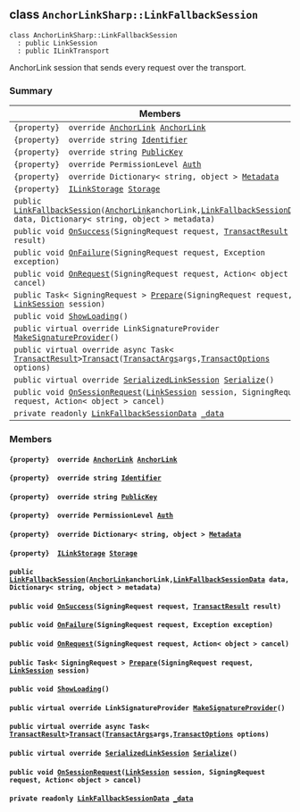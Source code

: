 ## class `AnchorLinkSharp::LinkFallbackSession` 

```
class AnchorLinkSharp::LinkFallbackSession
  : public LinkSession
  : public ILinkTransport
```

AnchorLink session that sends every request over the transport.

### Summary

 Members                        | Descriptions                                
--------------------------------|---------------------------------------------
`{property}  override `[`AnchorLink`](.github/workflows/documentation/md/AnchorLinkSharp--AnchorLink.md#class_anchor_link_sharp_1_1_anchor_link)` `[`AnchorLink`](#class_anchor_link_sharp_1_1_link_fallback_session_1a24b28f0dba3b13e8f4a0fdaaa43dc231) | 
`{property}  override string `[`Identifier`](#class_anchor_link_sharp_1_1_link_fallback_session_1aa5310da6bb012937b796146745fc5ed0) | 
`{property}  override string `[`PublicKey`](#class_anchor_link_sharp_1_1_link_fallback_session_1ac55c0d79f35bdf0aeb50116a70d7bf55) | 
`{property}  override PermissionLevel `[`Auth`](#class_anchor_link_sharp_1_1_link_fallback_session_1a31159c68680d5628c3d9b5a17461e0c8) | 
`{property}  override Dictionary< string, object > `[`Metadata`](#class_anchor_link_sharp_1_1_link_fallback_session_1a6019b38152dde21b18ba0a443e1a9343) | 
`{property}  `[`ILinkStorage`](.github/workflows/documentation/md/AnchorLinkSharp.md#interface_anchor_link_sharp_1_1_i_link_storage)` `[`Storage`](#class_anchor_link_sharp_1_1_link_fallback_session_1a3198c2558a95eb66553955ab4b579438) | 
`public  `[`LinkFallbackSession`](#class_anchor_link_sharp_1_1_link_fallback_session_1a017464201706c37a504d26995f8ab669)`(`[`AnchorLink`](.github/workflows/documentation/md/AnchorLinkSharp--AnchorLink.md#class_anchor_link_sharp_1_1_anchor_link)` anchorLink, `[`LinkFallbackSessionData`](.github/workflows/documentation/md/AnchorLinkSharp--LinkFallbackSessionData.md#class_anchor_link_sharp_1_1_link_fallback_session_data)` data, Dictionary< string, object > metadata)` | 
`public void `[`OnSuccess`](#class_anchor_link_sharp_1_1_link_fallback_session_1ae42c87a32bf9bfaf937e577cecc1292a)`(SigningRequest request, `[`TransactResult`](.github/workflows/documentation/md/AnchorLinkSharp--TransactResult.md#class_anchor_link_sharp_1_1_transact_result)` result)` | 
`public void `[`OnFailure`](#class_anchor_link_sharp_1_1_link_fallback_session_1a2881a07d943ba812c2ec609b33efd401)`(SigningRequest request, Exception exception)` | 
`public void `[`OnRequest`](#class_anchor_link_sharp_1_1_link_fallback_session_1af033a491264433deccf8f379377bf0de)`(SigningRequest request, Action< object > cancel)` | 
`public Task< SigningRequest > `[`Prepare`](#class_anchor_link_sharp_1_1_link_fallback_session_1a4cf59f297378d8bf8b50556182625565)`(SigningRequest request, `[`LinkSession`](.github/workflows/documentation/md/AnchorLinkSharp--LinkSession.md#class_anchor_link_sharp_1_1_link_session)` session)` | 
`public void `[`ShowLoading`](#class_anchor_link_sharp_1_1_link_fallback_session_1a832760a5318046c0e28d3c99f9a71fa7)`()` | 
`public virtual override LinkSignatureProvider `[`MakeSignatureProvider`](#class_anchor_link_sharp_1_1_link_fallback_session_1a58701db8173ae17a7f6dc5d10b5a07f2)`()` | 
`public virtual override async Task< `[`TransactResult`](.github/workflows/documentation/md/AnchorLinkSharp--TransactResult.md#class_anchor_link_sharp_1_1_transact_result)` > `[`Transact`](#class_anchor_link_sharp_1_1_link_fallback_session_1a0203c2a04ea5cf737cb4fc846b2f1822)`(`[`TransactArgs`](.github/workflows/documentation/md/AnchorLinkSharp--TransactArgs.md#class_anchor_link_sharp_1_1_transact_args)` args, `[`TransactOptions`](.github/workflows/documentation/md/AnchorLinkSharp--TransactOptions.md#class_anchor_link_sharp_1_1_transact_options)` options)` | 
`public virtual override `[`SerializedLinkSession`](.github/workflows/documentation/md/AnchorLinkSharp--SerializedLinkSession.md#class_anchor_link_sharp_1_1_serialized_link_session)` `[`Serialize`](#class_anchor_link_sharp_1_1_link_fallback_session_1ae1257a731a7a371b5ea948a9aec66ebb)`()` | 
`public void `[`OnSessionRequest`](#class_anchor_link_sharp_1_1_link_fallback_session_1ab43ebe78aa7d484d52f5d1f80e8a0e74)`(`[`LinkSession`](.github/workflows/documentation/md/AnchorLinkSharp--LinkSession.md#class_anchor_link_sharp_1_1_link_session)` session, SigningRequest request, Action< object > cancel)` | 
`private readonly `[`LinkFallbackSessionData`](.github/workflows/documentation/md/AnchorLinkSharp--LinkFallbackSessionData.md#class_anchor_link_sharp_1_1_link_fallback_session_data)` `[`_data`](#class_anchor_link_sharp_1_1_link_fallback_session_1a285c682789cc6f896d09a76909bc881b) | 

### Members

#### `{property}  override `[`AnchorLink`](.github/workflows/documentation/md/AnchorLinkSharp--AnchorLink.md#class_anchor_link_sharp_1_1_anchor_link)` `[`AnchorLink`](#class_anchor_link_sharp_1_1_link_fallback_session_1a24b28f0dba3b13e8f4a0fdaaa43dc231) 

#### `{property}  override string `[`Identifier`](#class_anchor_link_sharp_1_1_link_fallback_session_1aa5310da6bb012937b796146745fc5ed0) 

#### `{property}  override string `[`PublicKey`](#class_anchor_link_sharp_1_1_link_fallback_session_1ac55c0d79f35bdf0aeb50116a70d7bf55) 

#### `{property}  override PermissionLevel `[`Auth`](#class_anchor_link_sharp_1_1_link_fallback_session_1a31159c68680d5628c3d9b5a17461e0c8) 

#### `{property}  override Dictionary< string, object > `[`Metadata`](#class_anchor_link_sharp_1_1_link_fallback_session_1a6019b38152dde21b18ba0a443e1a9343) 

#### `{property}  `[`ILinkStorage`](.github/workflows/documentation/md/AnchorLinkSharp.md#interface_anchor_link_sharp_1_1_i_link_storage)` `[`Storage`](#class_anchor_link_sharp_1_1_link_fallback_session_1a3198c2558a95eb66553955ab4b579438) 

#### `public  `[`LinkFallbackSession`](#class_anchor_link_sharp_1_1_link_fallback_session_1a017464201706c37a504d26995f8ab669)`(`[`AnchorLink`](.github/workflows/documentation/md/AnchorLinkSharp--AnchorLink.md#class_anchor_link_sharp_1_1_anchor_link)` anchorLink, `[`LinkFallbackSessionData`](.github/workflows/documentation/md/AnchorLinkSharp--LinkFallbackSessionData.md#class_anchor_link_sharp_1_1_link_fallback_session_data)` data, Dictionary< string, object > metadata)` 

#### `public void `[`OnSuccess`](#class_anchor_link_sharp_1_1_link_fallback_session_1ae42c87a32bf9bfaf937e577cecc1292a)`(SigningRequest request, `[`TransactResult`](.github/workflows/documentation/md/AnchorLinkSharp--TransactResult.md#class_anchor_link_sharp_1_1_transact_result)` result)` 

#### `public void `[`OnFailure`](#class_anchor_link_sharp_1_1_link_fallback_session_1a2881a07d943ba812c2ec609b33efd401)`(SigningRequest request, Exception exception)` 

#### `public void `[`OnRequest`](#class_anchor_link_sharp_1_1_link_fallback_session_1af033a491264433deccf8f379377bf0de)`(SigningRequest request, Action< object > cancel)` 

#### `public Task< SigningRequest > `[`Prepare`](#class_anchor_link_sharp_1_1_link_fallback_session_1a4cf59f297378d8bf8b50556182625565)`(SigningRequest request, `[`LinkSession`](.github/workflows/documentation/md/AnchorLinkSharp--LinkSession.md#class_anchor_link_sharp_1_1_link_session)` session)` 

#### `public void `[`ShowLoading`](#class_anchor_link_sharp_1_1_link_fallback_session_1a832760a5318046c0e28d3c99f9a71fa7)`()` 

#### `public virtual override LinkSignatureProvider `[`MakeSignatureProvider`](#class_anchor_link_sharp_1_1_link_fallback_session_1a58701db8173ae17a7f6dc5d10b5a07f2)`()` 

#### `public virtual override async Task< `[`TransactResult`](.github/workflows/documentation/md/AnchorLinkSharp--TransactResult.md#class_anchor_link_sharp_1_1_transact_result)` > `[`Transact`](#class_anchor_link_sharp_1_1_link_fallback_session_1a0203c2a04ea5cf737cb4fc846b2f1822)`(`[`TransactArgs`](.github/workflows/documentation/md/AnchorLinkSharp--TransactArgs.md#class_anchor_link_sharp_1_1_transact_args)` args, `[`TransactOptions`](.github/workflows/documentation/md/AnchorLinkSharp--TransactOptions.md#class_anchor_link_sharp_1_1_transact_options)` options)` 

#### `public virtual override `[`SerializedLinkSession`](.github/workflows/documentation/md/AnchorLinkSharp--SerializedLinkSession.md#class_anchor_link_sharp_1_1_serialized_link_session)` `[`Serialize`](#class_anchor_link_sharp_1_1_link_fallback_session_1ae1257a731a7a371b5ea948a9aec66ebb)`()` 

#### `public void `[`OnSessionRequest`](#class_anchor_link_sharp_1_1_link_fallback_session_1ab43ebe78aa7d484d52f5d1f80e8a0e74)`(`[`LinkSession`](.github/workflows/documentation/md/AnchorLinkSharp--LinkSession.md#class_anchor_link_sharp_1_1_link_session)` session, SigningRequest request, Action< object > cancel)` 

#### `private readonly `[`LinkFallbackSessionData`](.github/workflows/documentation/md/AnchorLinkSharp--LinkFallbackSessionData.md#class_anchor_link_sharp_1_1_link_fallback_session_data)` `[`_data`](#class_anchor_link_sharp_1_1_link_fallback_session_1a285c682789cc6f896d09a76909bc881b) 

